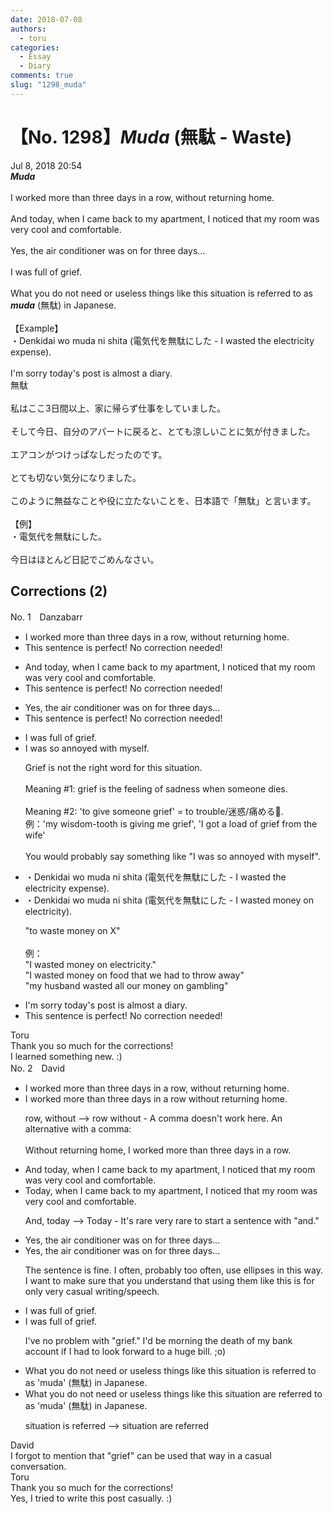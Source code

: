 ```yaml
---
date: 2018-07-08
authors:
  - toru
categories:
  - Essay
  - Diary
comments: true
slug: "1298_muda"
---
```


# 【No. 1298】<strong><em>Muda</strong></em> (無駄 - Waste)
<div class="date">Jul 8, 2018 20:54</div>
<div id="post"><div id="body_show_ori">
<strong><em>Muda</strong></em><br/><br/>I worked more than three days in a row, without returning home.<br/><br/>And today, when I came back to my apartment, I noticed that my room was very cool and comfortable.<br/><br/>Yes, the air conditioner was on for three days...<br/><br/>I was full of grief.<br/><br/>What you do not need or useless things like this situation is referred to as <strong><em>muda</em></strong> (無駄) in Japanese.<br/><br/>【Example】<br/>・Denkidai wo muda ni shita (電気代を無駄にした - I wasted the electricity expense).<br/><br/>I'm sorry today's post is almost a diary.
</div></div>

<!-- more -->

<div id="post_ja"><div id="body_show_mo">
無駄<br/><br/>私はここ3日間以上、家に帰らず仕事をしていました。<br/><br/>そして今日、自分のアパートに戻ると、とても涼しいことに気が付きました。<br/><br/>エアコンがつけっぱなしだったのです。<br/><br/>とても切ない気分になりました。<br/><br/>このように無益なことや役に立たないことを、日本語で「無駄」と言います。<br/><br/>【例】<br/>・電気代を無駄にした。<br/><br/>今日はほとんど日記でごめんなさい。
</div></div>

## Corrections (2)
<div id="block"><div class="first_name"> No. 1　<span class="just_name">Danzabarr</span></div><div id="block2">
<ul class="correction_field">
<li class="incorrect">I worked more than three days in a row, without returning home.</li>
<li class="corrected perfect">This sentence is perfect! No correction needed!</li>
</ul>
<ul class="correction_field">
<li class="incorrect">And today, when I came back to my apartment, I noticed that my room was very cool and comfortable.</li>
<li class="corrected perfect">This sentence is perfect! No correction needed!</li>
</ul>
<ul class="correction_field">
<li class="incorrect">Yes, the air conditioner was on for three days...</li>
<li class="corrected perfect">This sentence is perfect! No correction needed!</li>
</ul>
<ul class="correction_field">
<li class="incorrect">I was full of grief.</li>
<li class="corrected correct">
I was <span class="f_blue">so annoyed with myself.</span>
<p class="correction_comment">Grief is not the right word for this situation.<br/><br/>Meaning #1: grief is the feeling of sadness when someone dies.<br/><br/>Meaning #2: 'to give someone grief' = to trouble/迷惑/痛める.<br/>例：'my wisdom-tooth is giving me grief', 'I got a load of grief from the wife'<br/><br/>You would probably say something like "I was so annoyed with myself".</p>
</li>
</ul>
<ul class="correction_field">
<li class="incorrect">・Denkidai wo muda ni shita (電気代を無駄にした - I wasted the electricity expense).</li>
<li class="corrected correct">
・Denkidai wo muda ni shita (電気代を無駄にした - I wasted <span class="f_blue">money on electricity</span>).
<p class="correction_comment">"to waste money on X"<br/><br/>例：<br/>"I wasted money on electricity."<br/>"I wasted money on food that we had to throw away"<br/>"my husband wasted all our money on gambling"</p>
</li>
</ul>
<ul class="correction_field">
<li class="incorrect">I'm sorry today's post is almost a diary.</li>
<li class="corrected perfect">This sentence is perfect! No correction needed!</li>
</ul>
</div><div class="name"><span class="just_name">Toru</span><br>
Thank you so much for the corrections!<br/>I learned something new. :)
</div>
</div>
<div id="block"><div class="first_name"> No. 2　<span class="just_name">David</span></div><div id="block2">
<ul class="correction_field">
<li class="incorrect">I worked more than three days in a row, without returning home.</li>
<li class="corrected correct">
I worked more than three days in a row without returning home.
<p class="correction_comment">row, without --&gt; row without - A comma doesn't work here. An alternative with a comma:<br/><br/>Without returning home, I worked more than three days in a row.</p>
</li>
</ul>
<ul class="correction_field">
<li class="incorrect">And today, when I came back to my apartment, I noticed that my room was very cool and comfortable.</li>
<li class="corrected correct">
Today, when I came back to my apartment, I noticed that my room was very cool and comfortable.
<p class="correction_comment">And, today --&gt; Today - It's rare very rare to start a sentence with "and."</p>
</li>
</ul>
<ul class="correction_field">
<li class="incorrect">Yes, the air conditioner was on for three days...</li>
<li class="corrected correct">
Yes, the air conditioner was on for three days...
<p class="correction_comment">The sentence is fine. I often, probably too often, use ellipses in this way. I want to make sure that you understand that using them like this is for only very casual writing/speech.</p>
</li>
</ul>
<ul class="correction_field">
<li class="incorrect">I was full of grief.</li>
<li class="corrected correct">
I was full of grief.
<p class="correction_comment">I've no problem with "grief." I'd be morning the death of my bank account if I had to look forward to a huge bill. ;o)</p>
</li>
</ul>
<ul class="correction_field">
<li class="incorrect">What you do not need or useless things like this situation is referred to as 'muda' (無駄) in Japanese.</li>
<li class="corrected correct">
What you do not need or useless things like this situation are referred to as 'muda' (無駄) in Japanese.
<p class="correction_comment">situation is referred --&gt; situation are referred</p>
</li>
</ul>
</div><div class="name"><span class="just_name">David</span><br>
I forgot to mention that "grief" can be used that way in a casual conversation.
</div>
<div class="name"><span class="just_name">Toru</span><br>
Thank you so much for the corrections!<br/>Yes, I tried to write this post casually. :)
</div>
</div>
